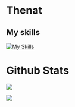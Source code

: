# Thenat

## My skills
[![My Skills](https://skillicons.dev/icons?i=html,css,js,nodejs,react,ts,express,nestjs,rust&perline=6)](https://skillicons.dev)

# Github Stats

![ ](https://github-readme-stats.vercel.app/api/top-langs/?username=thenatx&layout=compact&theme=tokyonight&hide=CSS)

![ ](https://github-readme-stats.vercel.app/api?username=thenatx&show_icons=true&theme=tokyonight)
